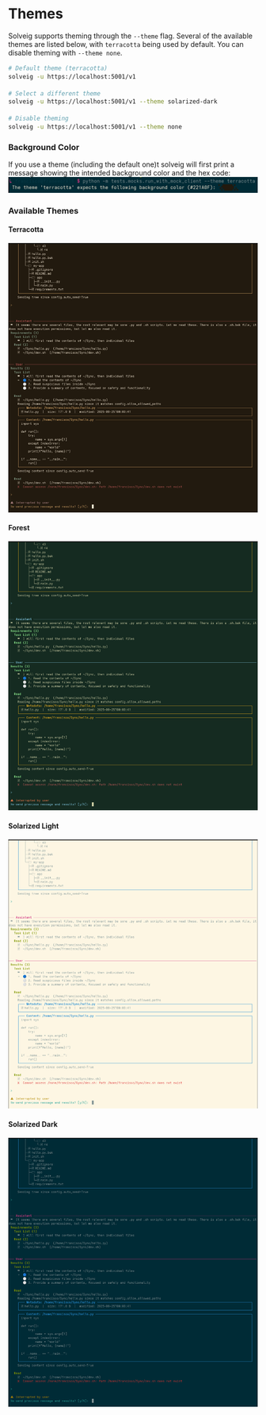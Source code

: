 # Themes

Solveig supports theming through the `--theme` flag.
Several of the available themes are listed below, with `terracotta` being used by default.
You can disable theming with `--theme none`.

```bash
# Default theme (terracotta)
solveig -u https://localhost:5001/v1

# Select a different theme
solveig -u https://localhost:5001/v1 --theme solarized-dark

# Disable theming
solveig -u https://localhost:5001/v1 --theme none
```

### Background Color

If you use a theme (including the default one)t solveig will first print a message showing the intended
background color and the hex code:
![Background color note](./background-note.png)

### Available Themes

#### Terracotta
![Terracotta (default)](./terracotta.png)

#### Forest
![Fores](./forest.png)

#### Solarized Light
![Solarized Light](./solarized-light.png)

#### Solarized Dark
![Solarized Dark](./solarized-dark.png)
